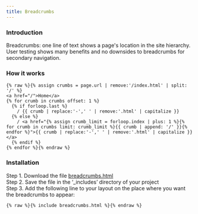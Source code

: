 ```yaml
---
title: Breadcrumbs
---
```


### Introduction

Breadcrumbs: one line of text shows a page's location in the site hierarchy. User testing shows many benefits and no downsides to breadcrumbs for secondary navigation.

### How it works

```
{% raw %}{% assign crumbs = page.url | remove:'/index.html' | split: '/' %}
<a href="/">Home</a>
{% for crumb in crumbs offset: 1 %}
  {% if forloop.last %}
    / {{ crumb | replace:'-',' ' | remove:'.html' | capitalize }}
  {% else %}
    / <a href="{% assign crumb_limit = forloop.index | plus: 1 %}{% for crumb in crumbs limit: crumb_limit %}{{ crumb | append: '/' }}{% endfor %}">{{ crumb | replace:'-',' ' | remove:'.html' | capitalize }}</a>
  {% endif %}
{% endfor %}{% endraw %}
```

### Installation

Step 1. Download the file [breadcrumbs.html](https://raw.githubusercontent.com/jhvanderschee/jekyllcodex/gh-pages/_includes/breadcrumbs.html)
<br />Step 2. Save the file in the ‘_includes’ directory of your project
<br />Step 3. Add the following line to your layout on the place where you want the breadcrumbs to appear:

```
{% raw %}{% include breadcrumbs.html %}{% endraw %}
```